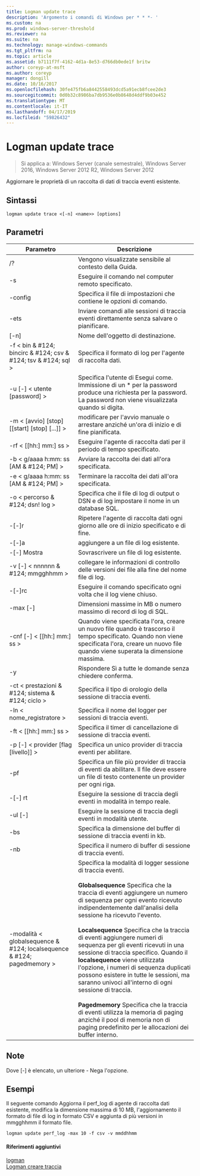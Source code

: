 ```yaml
---
title: Logman update trace
description: 'Argomento i comandi di Windows per * * *- '
ms.custom: na
ms.prod: windows-server-threshold
ms.reviewer: na
ms.suite: na
ms.technology: manage-windows-commands
ms.tgt_pltfrm: na
ms.topic: article
ms.assetid: b7111f7f-4162-4d1a-8e53-d766db0ede1f britw
author: coreyp-at-msft
ms.author: coreyp
manager: dongill
ms.date: 10/16/2017
ms.openlocfilehash: 30fe475fb6a8442558493dcd5a91ecb8fcee2de3
ms.sourcegitcommit: 0d0b32c8986ba7db9536e0b8648d4ddf9b03e452
ms.translationtype: MT
ms.contentlocale: it-IT
ms.lasthandoff: 04/17/2019
ms.locfileid: "59826432"
---
```

# <a name="logman-update-trace"></a>Logman update trace

>Si applica a: Windows Server (canale semestrale), Windows Server 2016, Windows Server 2012 R2, Windows Server 2012

Aggiornare le proprietà di un raccolta di dati di traccia eventi esistente.  
  
## <a name="syntax"></a>Sintassi  
```  
logman update trace <[-n] <name>> [options]  
```  
## <a name="parameters"></a>Parametri  
|Parametro|Descrizione|  
|-------|--------|  
|/?|Vengono visualizzate sensibile al contesto della Guida.|  
|-s <computer name>|Eseguire il comando nel computer remoto specificato.|  
|-config <value>|Specifica il file di impostazioni che contiene le opzioni di comando.|  
|-ets|Inviare comandi alle sessioni di traccia eventi direttamente senza salvare o pianificare.|  
|[-n] <name>|Nome dell'oggetto di destinazione.|  
|-f < bin & #124; bincirc & #124; csv & #124; tsv & #124; sql >|Specifica il formato di log per l'agente di raccolta dati.|  
|-u [-] < utente [password] >|Specifica l'utente di Esegui come. Immissione di un * per la password produce una richiesta per la password. La password non viene visualizzata quando si digita.|  
|-m < [avvio] [stop] [[start] [stop] [...]] >|modificare per l'avvio manuale o arrestare anziché un'ora di inizio e di fine pianificata.|  
|-rf < [[hh:] mm:] ss >|Eseguire l'agente di raccolta dati per il periodo di tempo specificato.|  
|-b < g/aaaa h:mm: ss [AM & #124; PM] >|Avviare la raccolta dei dati all'ora specificata.|  
|-e < g/aaaa h:mm: ss [AM & #124; PM] >|Terminare la raccolta dei dati all'ora specificata.|  
|-o < percorso & #124; dsn! log >|Specifica che il file di log di output o DSN e di log impostare il nome in un database SQL.|  
|-[-]r|Ripetere l'agente di raccolta dati ogni giorno alle ore di inizio specificato e di fine.|  
|-[-]a|aggiungere a un file di log esistente.|  
|-[-] Mostra|Sovrascrivere un file di log esistente.|  
|-v [-] < nnnnnn & #124; mmgghhmm >|collegare le informazioni di controllo delle versioni dei file alla fine del nome file di log.|  
|-[-]rc <task>|Eseguire il comando specificato ogni volta che il log viene chiuso.|  
|-max [-] <value>|Dimensioni massime in MB o numero massimo di record di log di SQL.|  
|-cnf [-] < [[hh:] mm:] ss >|Quando viene specificata l'ora, creare un nuovo file quando è trascorso il tempo specificato. Quando non viene specificata l'ora, creare un nuovo file quando viene superata la dimensione massima.|  
|-y|Rispondere Sì a tutte le domande senza chiedere conferma.|  
|-ct < prestazioni & #124; sistema & #124; ciclo >|Specifica il tipo di orologio della sessione di traccia eventi.|  
|-ln < nome_registratore >|Specifica il nome del logger per sessioni di traccia eventi.|  
|-ft < [[hh:] mm:] ss >|Specifica il timer di cancellazione di sessione di traccia eventi.|  
|-p [-] < provider [flag [livello]] >|Specifica un unico provider di traccia eventi per abilitare.|  
|-pf <filename>|Specifica un file più provider di traccia di eventi da abilitare. Il file deve essere un file di testo contenente un provider per ogni riga.|  
|-[-] rt|Eseguire la sessione di traccia degli eventi in modalità in tempo reale.|  
|-ul [-]|Eseguire la sessione di traccia degli eventi in modalità utente.|  
|-bs <value>|Specifica la dimensione del buffer di sessione di traccia eventi in kb.|  
|-nb <min max>|Specifica il numero di buffer di sessione di traccia eventi.|  
|-modalità < globalsequence & #124; localsequence & #124; pagedmemory >|Specifica la modalità di logger sessione di traccia eventi.<br /><br />**Globalsequence** Specifica che la traccia di eventi aggiungere un numero di sequenza per ogni evento ricevuto indipendentemente dall'analisi della sessione ha ricevuto l'evento.<br /><br />**Localsequence** Specifica che la traccia di eventi aggiungere numeri di sequenza per gli eventi ricevuti in una sessione di traccia specifico. Quando il **localsequence** viene utilizzata l'opzione, i numeri di sequenza duplicati possono esistere in tutte le sessioni, ma saranno univoci all'interno di ogni sessione di traccia.<br /><br />**Pagedmemory** Specifica che la traccia di eventi utilizza la memoria di paging anziché il pool di memoria non di paging predefinito per le allocazioni dei buffer interno.|  
## <a name="remarks"></a>Note  
Dove [-] è elencato, un ulteriore - Nega l'opzione.  
## <a name="BKMK_examples"></a>Esempi  
Il seguente comando Aggiorna il perf_log di agente di raccolta dati esistente, modifica la dimensione massima di 10 MB, l'aggiornamento il formato di file di log in formato CSV e aggiunta di più versioni in mmgghhmm il formato file.  
```  
logman update perf_log -max 10 -f csv -v mmddhhmm  
```  
#### <a name="additional-references"></a>Riferimenti aggiuntivi  
[logman](logman.md)  
[Logman creare traccia](logman-create-trace.md)  
